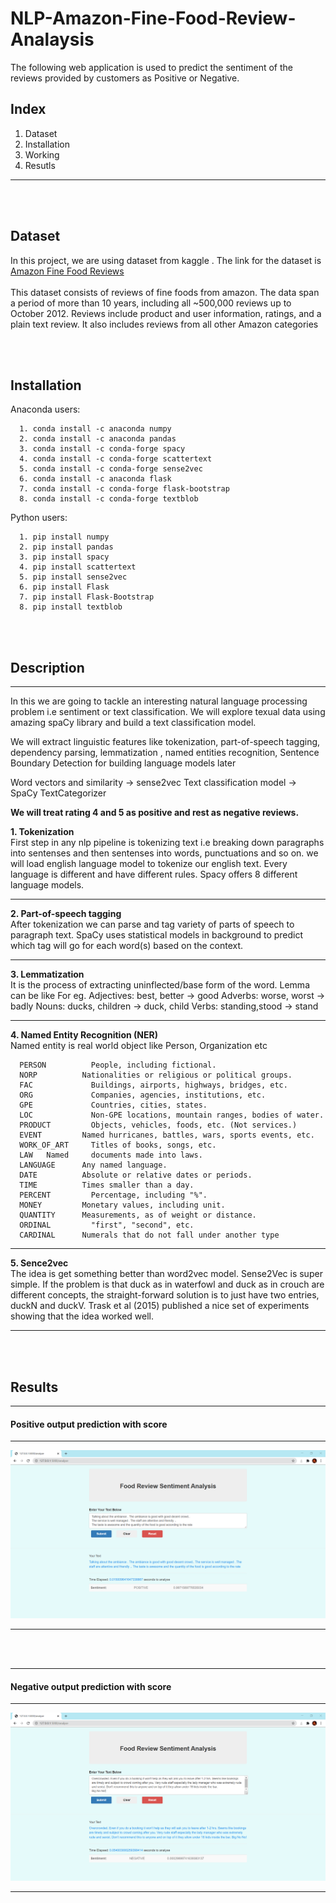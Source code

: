 # NLP-Amazon-Fine-Food-Review-Analaysis

The following web application is used to predict the sentiment of the reviews provided by customers as Positive or Negative.

<h2>Index</h2> 

<ol>
  <li>Dataset</li>
  <li>Installation</li>
  <li>Working</li>
  <li>Resutls</li>
</ol>
<hr>
<br><br>
<h2> Dataset </h2>

  In this project, we are using dataset from kaggle . The link for the dataset is <a href="https://www.kaggle.com/snap/amazon-fine-food-reviews" > Amazon Fine Food Reviews </a><br><br>
  This dataset consists of reviews of fine foods from amazon. The data span a period of more than 10 years, including all ~500,000 reviews up to October 2012. Reviews include product and user information, ratings, and a plain text review. It also includes reviews from all other Amazon categories

<br><br>
<h2> Installation </h2>

Anaconda users:

```
  1. conda install -c anaconda numpy
  2. conda install -c anaconda pandas
  3. conda install -c conda-forge spacy
  4. conda install -c conda-forge scattertext
  5. conda install -c conda-forge sense2vec
  6. conda install -c anaconda flask
  7. conda install -c conda-forge flask-bootstrap
  8. conda install -c conda-forge textblob

```

Python users:

```
  1. pip install numpy
  2. pip install pandas
  3. pip install spacy
  4. pip install scattertext
  5. pip install sense2vec
  6. pip install Flask
  7. pip install Flask-Bootstrap
  8. pip install textblob
```


<br><br>
<h2> Description  </h2>
<hr>
<p>
In this we are going to tackle an interesting natural language processing problem i.e sentiment or text classification. We will explore texual data using amazing spaCy library   and build a text classification model.

We will extract linguistic features like  tokenization, part-of-speech tagging, dependency parsing,  lemmatization ,  named entities recognition,  Sentence Boundary Detection	for building language models later

Word vectors and similarity -> sense2vec 
Text classification model -> SpaCy TextCategorizer

<b>We will treat rating 4 and 5 as positive and rest as negative reviews.</b>

  <b>1. Tokenization </b><br>
  First step in any nlp pipeline is tokenizing text i.e breaking down paragraphs into sentenses and then sentenses into words, punctuations and so on. we will load english language model to tokenize our english text. Every language is different and have different rules. Spacy offers 8 different language models.
  <hr>

  <b>2. Part-of-speech tagging </b><br>
  After tokenization we can parse and tag variety of parts of speech to paragraph text. SpaCy uses statistical models in background to predict which tag will go for each word(s) based on the context.
  <hr>

  <b>3. Lemmatization </b><br>
  It is the process of extracting uninflected/base form of the word. Lemma can be like For eg. Adjectives: best, better → good Adverbs: worse, worst → badly Nouns: ducks, children → duck, child Verbs: standing,stood → stand
  <hr>
  
  <b>4. Named Entity Recognition (NER)</b><br>
      Named entity is real world object like Person, Organization etc
      
      PERSON	      People, including fictional.
      NORP	        Nationalities or religious or political groups.
      FAC	          Buildings, airports, highways, bridges, etc.
      ORG	          Companies, agencies, institutions, etc.
      GPE	          Countries, cities, states.
      LOC	          Non-GPE locations, mountain ranges, bodies of water.
      PRODUCT	      Objects, vehicles, foods, etc. (Not services.)
      EVENT	        Named hurricanes, battles, wars, sports events, etc.
      WORK_OF_ART	  Titles of books, songs, etc.
      LAW	Named     documents made into laws.
      LANGUAGE	    Any named language.
      DATE	        Absolute or relative dates or periods.
      TIME	        Times smaller than a day.
      PERCENT	      Percentage, including "%".
      MONEY	        Monetary values, including unit.
      QUANTITY	    Measurements, as of weight or distance.
      ORDINAL	      "first", "second", etc.
      CARDINAL	    Numerals that do not fall under another type
      
   <hr>
      
  <b>5. Sence2vec</b><br>
  The idea is get something better than word2vec model. Sense2Vec is super simple. If the problem is that duck as in waterfowl and duck as in crouch are different concepts, the straight-forward solution is to just have two entries, duckN and duckV. Trask et al (2015) published a nice set of experiments showing that the idea worked well.
  <hr>
</p>
<br><br>
<h2> Results </h2>
<hr>
<h4> Positive output prediction with score </h4>
<hr>
<img src="output/positive.png"></img>
<hr>
<br><br>

<hr>
<h4> Negative output prediction with score </h4>
<hr>
<img src="output/negative.png"></img>
<hr>
